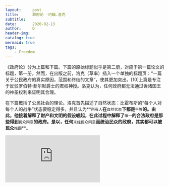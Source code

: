 ```yaml
---
layout:     post
title:      政府论 -约翰.洛克
subtitle:   
date:       2020-02-13
author:     D
header-img: 
catalog: true
mermaid: true
tags:
    - Freedom
---
```



《政府论》分为上篇和下篇。下篇的原始标题似乎是第二册，对应于第一篇论文的标题，第一册。然而，在出版之前，洛克（草率）插入一个单独的标题页：“一篇关于公民政府的真实原因，范围和终结的文章”，使其更加突出。[10]上篇是专注于反驳罗伯特·菲尔默爵士的君权神授。洛克认为，任何政府都无法通过诉诸国王的神圣权利来证明其合理。<br>

在下篇概括了公民社会的理论。洛克首先描述了自然状态：比霍布斯的“每个人对每个人的战争”状态要稳定得多，并且认为**`所有人`**在**`自然状态`**下都是**`平等`**的。由此，他接着解释了财产和文明的假设崛起，在此过程中解释了**`唯一`**的合法政府是那些得到**`民众同意`**的政府。是以，任何**`未经民众同意`**而统治民众的政府，其实都可以被民众**`推翻`**。
<br>


![政府论.pdf](https://github.com/dm116/dm116.github.io/blob/master/assests/TwoTreatisesOfGovernment.pdf)


